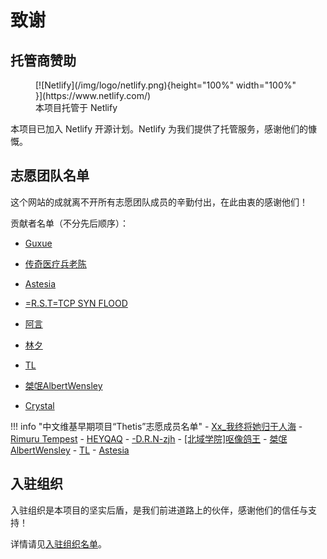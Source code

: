 # 致谢

## 托管商赞助

<figure markdown>
  [![Netlify](/img/logo/netlify.png){height="100%" width="100%" }](https://www.netlify.com/)
  <figcaption>本项目托管于 Netlify</figcaption>
</figure>

本项目已加入 Netlify 开源计划。Netlify 为我们提供了托管服务，感谢他们的慷慨。

## 志愿团队名单

这个网站的成就离不开所有志愿团队成员的辛勤付出，在此由衷的感谢他们！

贡献者名单（不分先后顺序）：

- [Guxue](https://steamcommunity.com/profiles/76561198425654483)

- [传奇医疗兵老陈](https://steamcommunity.com/profiles/76561198923428917)

- [Astesia](https://steamcommunity.com/profiles/76561199119948140)

- [=R.S.T=TCP SYN FLOOD](https://steamcommunity.com/profiles/76561199105440267)

- [阿言](https://steamcommunity.com/profiles/76561199086078223)

- [林夕](https://steamcommunity.com/profiles/76561198418714701/)

- [TL](https://steamcommunity.com/profiles/76561199251306583)

- [桀氓AlbertWensley](https://steamcommunity.com/profiles/76561198868697161)

- [Crystal](https://steamcommunity.com/profiles/76561198324014856/)


!!! info "中文维基早期项目“Thetis”志愿成员名单"
    - [Xx_我终将她归于人海](https://steamcommunity.com/profiles/76561198978767329)
    - [Rimuru Tempest](https://steamcommunity.com/profiles/76561198957342664)
    - [HEYQAQ](https://steamcommunity.com/profiles/76561198844469021)
    - [-D.R.N-zjh](https://steamcommunity.com/profiles/76561198847227244)
    - [[北域学院]呕像鸽王](https://steamcommunity.com/profiles/76561199255759727)
    - [桀氓AlbertWensley](https://steamcommunity.com/profiles/76561198868697161)
    - [TL](https://steamcommunity.com/profiles/76561199251306583)
    - [Astesia](https://steamcommunity.com/profiles/76561199119948140)

## 入驻组织

入驻组织是本项目的坚实后盾，是我们前进道路上的伙伴，感谢他们的信任与支持！

详情请见[入驻组织名单](../union/)。